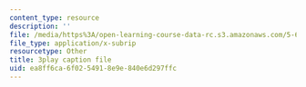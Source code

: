 ```yaml
---
content_type: resource
description: ''
file: /media/https%3A/open-learning-course-data-rc.s3.amazonaws.com/5-60-thermodynamics-kinetics-spring-2008/ea8ff6ca6f0254918e9e840e6d297ffc_6kBqi9vVC6s.vtt
file_type: application/x-subrip
resourcetype: Other
title: 3play caption file
uid: ea8ff6ca-6f02-5491-8e9e-840e6d297ffc
---
```

